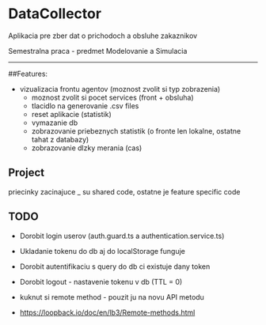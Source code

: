 # DataCollector

Aplikacia pre zber dat o prichodoch a obsluhe zakaznikov

Semestralna praca - predmet Modelovanie a Simulacia

---

##Features:
  * vizualizacia frontu agentov (moznost zvolit si typ zobrazenia)
	* moznost zvolit si pocet services (front + obsluha)
	* tlacidlo na generovanie .csv files
	* reset aplikacie (statistik)
	* vymazanie db
	* zobrazovanie priebeznych statistik (o fronte len lokalne, ostatne tahat z databazy)
	* zobrazovanie dlzky merania (cas)


## Project
    
priecinky zacinajuce _ su shared code, ostatne je feature specific code


## TODO 
  * Dorobit login userov (auth.guard.ts a authentication.service.ts)
  * Ukladanie tokenu do db aj do localStorage funguje
  * Dorobit autentifikaciu s query do db ci existuje dany token
  * Dorobit logout - nastavenie tokenu v db (TTL = 0)

  * kuknut si remote method - pouzit ju na novu API metodu
  * https://loopback.io/doc/en/lb3/Remote-methods.html
